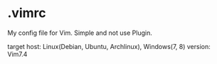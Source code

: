 # .vimrc

My config file for Vim.
Simple and not use Plugin.

target host: Linux(Debian, Ubuntu, Archlinux), Windows(7, 8)
version: Vim7.4
